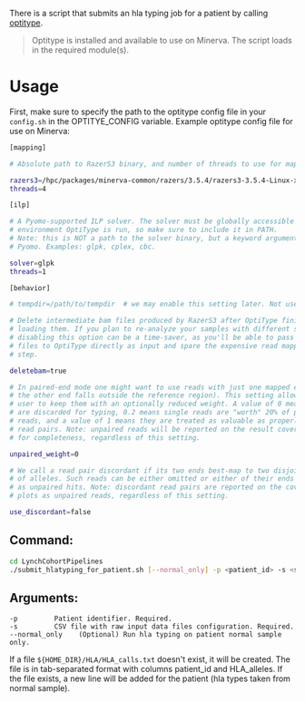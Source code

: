 There is a script that submits an hla typing job for a patient by calling [optitype](https://github.com/FRED-2/OptiType).

> Optitype is installed and available to use on Minerva. The script loads in the required module(s).

# Usage
First, make sure to specify the path to the optitype config file in your `config.sh` in the OPTITYE_CONFIG variable. Example optitype config file for use on Minerva:

```bash
[mapping]

# Absolute path to RazerS3 binary, and number of threads to use for mapping

razers3=/hpc/packages/minerva-common/razers/3.5.4/razers3-3.5.4-Linux-x86_64_sse4/bin/razers3
threads=4

[ilp]

# A Pyomo-supported ILP solver. The solver must be globally accessible in the
# environment OptiType is run, so make sure to include it in PATH.
# Note: this is NOT a path to the solver binary, but a keyword argument for
# Pyomo. Examples: glpk, cplex, cbc.

solver=glpk
threads=1

[behavior]

# tempdir=/path/to/tempdir  # we may enable this setting later. Not used now.

# Delete intermediate bam files produced by RazerS3 after OptiType finished
# loading them. If you plan to re-analyze your samples with different settings
# disabling this option can be a time-saver, as you'll be able to pass the bam
# files to OptiType directly as input and spare the expensive read mapping
# step.

deletebam=true

# In paired-end mode one might want to use reads with just one mapped end (e.g.,
# the other end falls outside the reference region). This setting allows the
# user to keep them with an optionally reduced weight. A value of 0 means they
# are discarded for typing, 0.2 means single reads are "worth" 20% of paired
# reads, and a value of 1 means they are treated as valuable as properly mapped
# read pairs. Note: unpaired reads will be reported on the result coverage plots
# for completeness, regardless of this setting.

unpaired_weight=0

# We call a read pair discordant if its two ends best-map to two disjoint sets
# of alleles. Such reads can be either omitted or either of their ends treated
# as unpaired hits. Note: discordant read pairs are reported on the coverage
# plots as unpaired reads, regardless of this setting.

use_discordant=false
```
## Command: 
```bash
cd LynchCohortPipelines
./submit_hlatyping_for_patient.sh [--normal_only] -p <patient_id> -s <samplesheet.csv>
```

## Arguments:
```
-p         Patient identifier. Required.
-s         CSV file with raw input data files configuration. Required.
--normal_only    (Optional) Run hla typing on patient normal sample only.
```

If a file `${HOME_DIR}/HLA/HLA_calls.txt` doesn't exist, it will be created. The file is in tab-separated format with columns patient_id and HLA_alleles. If the file exists, a new line will be added for the patient (hla types taken from normal sample).